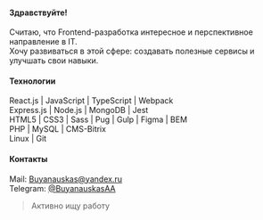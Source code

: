 #### Здравствуйте!

Считаю, что Frontend-разработка интересное и перспективное направление в IT.  
Хочу развиваться в этой сфере: создавать полезные сервисы и улучшать свои навыки.

#### Технологии

React.js | JavaScript | TypeScript | Webpack  
Express.js | Node.js | MongoDB | Jest  
HTML5 | CSS3 | Sass | Pug | Gulp | Figma | BEM  
PHP | MySQL | CMS-Bitrix  
Linux | Git  

#### Контакты

Mail: Buyanauskas@yandex.ru  
Telegram: [@BuyanauskasAA](https://t.me/BuyanauskasAA)  

> Активно ищу работу

